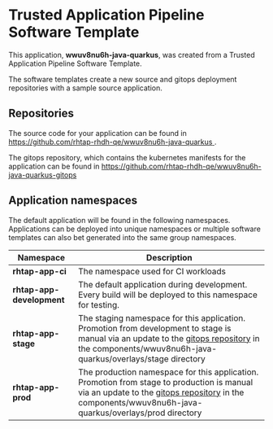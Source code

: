 # Trusted Application Pipeline Software Template

This application, **wwuv8nu6h-java-quarkus**, was created from a Trusted Application Pipeline Software Template.

The software templates create a new source and gitops deployment repositories with a sample source application. 

## Repositories

The source code for your application can be found in [https://github.com/rhtap-rhdh-qe/wwuv8nu6h-java-quarkus ](https://github.com/rhtap-rhdh-qe/wwuv8nu6h-java-quarkus ).
 
The gitops repository, which contains the kubernetes manifests for the application can be found in 
[https://github.com/rhtap-rhdh-qe/wwuv8nu6h-java-quarkus-gitops ](https://github.com/rhtap-rhdh-qe/wwuv8nu6h-java-quarkus-gitops ) 

## Application namespaces 

The default application will be found in the following namespaces. Applications can be deployed into unique namespaces or multiple software templates can also bet generated into the same group namespaces.  

|  Namespace   |  Description   |  
| -------- | -------- |
| **rhtap-app-ci** | The namespace used for CI workloads |
| **rhtap-app-development** | The default application during development. Every build will be deployed to this namespace for testing. |
| **rhtap-app-stage** | The staging namespace for this application. Promotion from development to stage is manual via an update to the [gitops repository](https://github.com/rhtap-rhdh-qe/wwuv8nu6h-java-quarkus-gitops ) in the components/wwuv8nu6h-java-quarkus/overlays/stage directory |
| **rhtap-app-prod** | The production namespace for this application. Promotion from stage to production is manual via an update to the [gitops repository](https://github.com/rhtap-rhdh-qe/wwuv8nu6h-java-quarkus-gitops ) in the components/wwuv8nu6h-java-quarkus/overlays/prod directory |